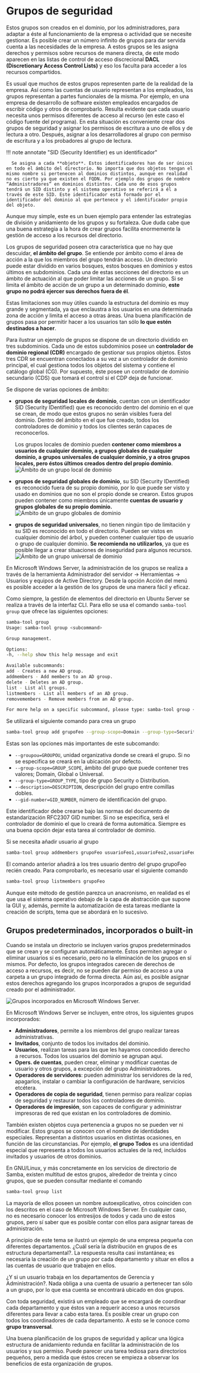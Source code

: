 # Grupos de seguridad

Estos grupos son creados en el dominio, por los administradores, para adaptar a éste al funcionamiento de la empresa o actividad que se necesite gestionar. Es posible crear un número infinito de grupos para dar servida cuenta a las necesidades de la empresa. A estos grupos se les asigna derechos y permisos sobre recursos de manera directa, de este modo aparecen en las listas de control de acceso discrecional **DACL (Discretionary Access Control Lists)** y eso los faculta para acceder a los recursos compartidos.

Es usual que muchos de estos grupos representen parte de la realidad de la empresa. Así como las cuentas de usuario representan a los empleados, los grupos representan a partes funcionales de la misma. Por ejemplo, en una empresa de desarrollo de software existen empleados encargados de escribir código y otros de comprobarlo. Resulta evidente que cada usuario necesita unos permisos diferentes de acceso al recurso (en este caso el código fuente del programa). En esta situación es conveniente crear dos grupos de seguridad y asignar los permisos de escritura a uno de ellos y de lectura a otro. Después, asignar a los desarrolladores al grupo con permiso de escritura y a los probadores al grupo de lectura.

!!! note annotate "SID (Security Identifier) es un identificador"

      Se asigna a cada **objeto**. Estos identificadores han de ser únicos en todo el ámbito del directorio. No importa que dos objetos tengan el mismo nombre si pertenecen al dominios distintos, aunque en realidad no es cierto ya que existen el FQDN. Por ejemplo dos grupos de nombre “Administradores” en dominios distintos. Cada uno de esos grupos tendrá un SID distinto y el sistema operativo se referirá a él a través de este SID. Este identificador está formado por el identificador del dominio al que pertenece y el identificador propio del objeto.

Aunque muy simple, este es un buen ejemplo para entender las estrategias de división y anidamiento de los grupos y su fortaleza. Que duda cabe que una buena estrategia a la hora de crear grupos facilita enormemente la gestión de acceso a los recursos del directorio.

Los grupos de seguridad poseen otra característica que no hay que descuidar, **el ámbito del grupo**. Se entiende por ámbito como el área de acción a la que los miembros del grupo tendrán acceso. Un directorio puede estar dividido en varios bosques, estos bosques en dominios y estos últimos en subdominios. Cada una de estas secciones del directorio es un ámbito de actuación al que poder limitar las acciones de un grupo. Si se limita el ámbito de acción de un grupo a un determinado dominio, **este grupo no podrá ejercer sus derechos fuera de él**.

Estas limitaciones son muy útiles cuando la estructura del dominio es muy grande y segmentada, ya que enclaustra a los usuarios en una determinada zona de acción y limita el acceso a otras áreas. Una buena planificación de grupos pasa por permitir hacer a los usuarios tan sólo **lo que estén destinados a hacer**.

Para ilustrar un ejemplo de grupos se dispone de un directorio dividido en tres subdominios. Cada uno de estos subdominios posee un **controlador de dominio regional (CDR)** encargado de gestionar sus propios objetos. Estos tres CDR se encuentran conectados a su vez a un controlador de dominio principal, el cual gestiona todos los objetos del sistema y contiene el catálogo global (CG). Por supuesto, éste posee un controlador de dominio secundario (CDS) que tomará el control si el CDP deja de funcionar.

Se dispone de varias opciones de ámbito:

- **grupos de seguridad locales de dominio**, cuentan con un identificador SID (Security IDentified) que es reconocido dentro del dominio en el que se crean, de modo que estos grupos no serán visibles fuera del dominio. Dentro del ámbito en el que fue creado, todos los controladores de dominio y todos los clientes serán capaces de reconocerlos.

  Los grupos locales de dominio pueden **contener como miembros a usuarios de cualquier dominio, a grupos globales de cualquier dominio, a grupos universales de cualquier dominio, y a otros grupos locales, pero éstos últimos creados dentro del propio dominio**.
  ![Ámbito de un grupo local de dominio](img/1000000000000DB4000009B09B7ED80CDA9FC9E7.jpg)

- **grupos de seguridad globales de dominio**, su SID (Security IDentified) es reconocido fuera de su propio dominio, por lo que puede ser visto y usado en dominios que no son el propio donde se crearon. Estos grupos pueden contener como miembros únicamente **cuentas de usuario y grupos globales de su propio dominio.**
  ![Ámbito de un grupo globales de dominio](img/1000000000000DB4000009B0B20A70D9522736EE.jpg)
- **grupos de seguridad universales**, no tienen ningún tipo de limitación y su SID es reconocido en todo el directorio. Pueden ser vistos en cualquier dominio del árbol, y pueden contener cualquier tipo de usuario o grupo de cualquier dominio. **Se recomienda no utilizarlos**, ya que es posible llegar a crear situaciones de inseguridad para algunos recursos.
  ![Ámbito de un grupo universal de dominio](img/1000000000000DB4000009B0927D9AC5FAF8D755.jpg)

En Microsoft Windows Server, la administración de los grupos se realiza a través de la herramienta <span class="menu"> Administrador del servidor</span> → <span class="menu">Herramientas</span> → <span class="menu">Usuarios y equipos de Active Directory</span>. Desde la opción Acción del menú es posible acceder a la gestión de los grupos de una manera fácil y eficaz.

Como siempre, la gestión de elementos del directorio en Ubuntu Server se realiza a través de la interfaz CLI. Para ello se usa el comando `samba-tool group` que ofrece las siguientes opciones:

```bash
samba-tool group
Usage: samba-tool group <subcommand>

Group management.

Options:
-h, --help show this help message and exit

Available subcommands:
add - Creates a new AD group.
addmembers - Add members to an AD group.
delete - Deletes an AD group.
list - List all groups.
listmembers - List all members of an AD group.
removemembers - Remove members from an AD group.

For more help on a specific subcommand, please type: samba-tool group <subcommand> (-h|--help)

```

Se utilizará el siguiente comando para crea un grupo

```bash
samba-tool group add grupoFeo --group-scope=Domain --group-type=Security --description="Grupo del departamento Feos" --gruopou="Departamentos"
```

Estas son las opciones más importantes de este subcomando:

- `--groupou=GROUPOU`, unidad organizativa donde se creará el grupo. Si no se especifica se creará en la ubicación por defecto.
- `--group-scope=GROUP_SCOPE`, ámbito del grupo que puede contener tres valores; Domain, Global o Universal.
- `--group-type=GROUP_TYPE`, tipo de grupo Security o Distribution.
- `--description=DESCRIPTION`, descripción del grupo entre comillas dobles.
- `--gid-number=GID_NUMBER`, número de identificación del grupo.

Este identificador debe crearse bajo las normas del documento de estandarización RFC2307 GID number. Si no se especifica, será el controlador de dominio el que lo creará de forma automática. Siempre es una buena opción dejar esta tarea al controlador de dominio.

Si se necesita añadir usuario al grupo

```bash
samba-tool group addmembers grupoFeo usuarioFeo1,usuarioFeo2,usuarioFeo3
```

El comando anterior añadirá a los tres usuario dentro del grupo grupoFeo recién creado. Para comprobarlo, es necesario usar el siguiente comando

```bash
samba-tool group listmembers grupoFeo
```

Aunque este método de gestión parezca un anacronismo, en realidad es el que usa el sistema operativo debajo de la capa de abstracción que supone la GUI y, además, permite la automatización de esta tareas mediante la creación de scripts, tema que se abordará en lo sucesivo.

## Grupos predeterminados, incorporados o built-in

Cuando se instala un directorio se incluyen varios grupos predeterminados que se crean y se configuran automáticamente. Éstos permiten agregar o eliminar usuarios si es necesario, pero no la eliminación de los grupos en sí mismos. Por defecto, los grupos integrados carecen de derechos de acceso a recursos, es decir, no se pueden dar permiso de acceso a una carpeta a un grupo integrado de forma directa. Aún así, es posible asignar estos derechos agregando los grupos incorporados a grupos de seguridad creado por el administrador.

![Grupos incorporados en Microsoft Windows Server.](img/1000000000000FCF00000912A3DC1072511AE0B8.jpg)

En Microsoft Windows Server se incluyen, entre otros, los siguientes grupos incorporados:

- **Administradores**, permite a los miembros del grupo realizar tareas administrativas.
- **Invitados**, conjunto de todos los invitados del dominio.
- **Usuarios**, realizan tareas para las que les hayamos concedido derecho a recursos. Todos los usuarios del dominio se agrupan aquí.
- **Opers. de cuentas**, pueden crear, eliminar y modificar cuentas de usuario y otros grupos, a excepción del grupo Administradores.
- **Operadores de servidores**: pueden administrar los servidores de la red, apagarlos, instalar o cambiar la configuración de hardware, servicios etcétera.
- **Operadores de copia de seguridad**, tienen permiso para realizar copias de seguridad y restaurar todos los controladores de dominio.
- **Operadores de impresión**, son capaces de configurar y administrar impresoras de red que existan en los controladores de dominio.

También existen objetos cuya pertenencia a grupos no se pueden ver ni modificar. Estos grupos se conocen con el nombre de identidades especiales. Representan a distintos usuarios en distintas ocasiones, en función de las circunstancias. Por ejemplo, **el grupo Todos** es una identidad especial que representa a todos los usuarios actuales de la red, incluidos invitados y usuarios de otros dominios.

En GNU/Linux, y más concretamente en los servicios de directorio de Samba, existen multitud de estos grupos, alrededor de treinta y cinco grupos, que se pueden consultar mediante el comando

```bash
samba-tool group list
```

La mayoría de ellos poseen un nombre autoexplicativo, otros coinciden con los descritos en el caso de Microsoft Windows Server. En cualquier caso, no es necesario conocer los entresijos de todos y cada uno de estos grupos, pero sí saber que es posible contar con ellos para asignar tareas de administración.

A principio de este tema se ilustró un ejemplo de una empresa pequeña con diferentes departamentos. ¿Cuál sería la distribución en grupos de es estructura departamental?. La respuesta resulta casi instantánea; es necesaria la creación de un grupo por cada departamento y situar en ellos a las cuentas de usuario que trabajen en ellos.

¿Y si un usuario trabaja en los departamentos de Gerencia y Administración?. Nada obliga a una cuenta de usuario a pertenecer tan sólo a un grupo, por lo que esa cuenta se encontrará ubicado en dos grupos.

Con toda seguridad, existirá un empleado que se encargará de coordinar cada departamento y que éstos van a requerir acceso a unos recursos diferentes para llevar a cabo esta tarea. Es posible crear un grupo con todos los coordinadores de cada departamento. A esto se le conoce como **grupo transversal**.

Una buena planificación de los grupos de seguridad y aplicar una lógica estructura de anidamiento redunda en facilitar la administración de los usuarios y sus permiso. Puede parecer una tarea tediosa para directorios pequeños, pero a medida que éstos crecen se empieza a observar los beneficios de esta organización de grupos.
